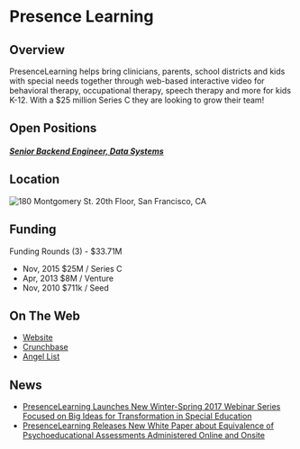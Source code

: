 # Presence Learning
## Overview
PresenceLearning helps bring clinicians, parents, school districts and kids with special needs together through web-based interactive video for behavioral therapy, occupational therapy, speech therapy and more for kids K-12. With a $25 million Series C they are looking to grow their team!

## Open Positions
##### [Senior Backend Engineer, Data Systems](https://github.com/the31337/jobs/blob/master/presence-learning/senior-backend-engineer-data-systems.md)

## Location
![180 Montgomery St. 20th Floor, San Francisco, CA](https://maps.googleapis.com/maps/api/staticmap?center=180+Montgomery+St.+20th+Floor,+San+Francisco,+CA&zoom=13&scale=false&size=600x300&maptype=roadmap&format=png&visual_refresh=true)  

## Funding
Funding Rounds (3) - $33.71M
+ Nov, 2015	$25M / Series C
+ Apr, 2013	$8M / Venture
+ Nov, 2010	$711k / Seed

## On The Web
+ [Website](http://www.presencelearning.com/)
+ [Crunchbase](https://www.crunchbase.com/organization/presencelearning#/entity)
+ [Angel List](https://angel.co/presencelearning-2)

## News
+ [PresenceLearning Launches New Winter-Spring 2017 Webinar Series Focused on Big Ideas for Transformation in Special Education](http://www.prweb.com/releases/2017/01/prweb13960677.htm)
+ [PresenceLearning Releases New White Paper about Equivalence of Psychoeducational Assessments Administered Online and Onsite](http://www.prweb.com/releases/2016/11/prweb13869895.htm)
